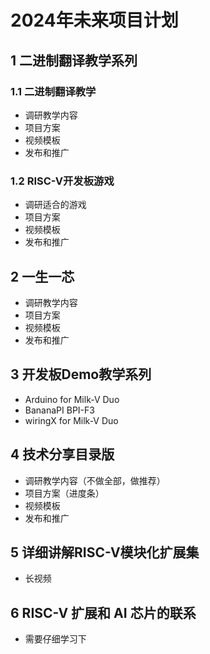 # 2024年未来项目计划


## 1 二进制翻译教学系列

### 1.1 二进制翻译教学

- 调研教学内容
- 项目方案
- 视频模板
- 发布和推广

### 1.2 RISC-V开发板游戏

- 调研适合的游戏
- 项目方案
- 视频模板
- 发布和推广

## 2 一生一芯

- 调研教学内容
- 项目方案
- 视频模板
- 发布和推广

## 3 开发板Demo教学系列

- Arduino for Milk-V Duo
- BananaPI BPI-F3
- wiringX for Milk-V Duo
## 4 技术分享目录版

- 调研教学内容（不做全部，做推荐）
- 项目方案（进度条）
- 视频模板
- 发布和推广

## 5 详细讲解RISC-V模块化扩展集

- 长视频

## 6 RISC-V 扩展和 AI 芯片的联系

- 需要仔细学习下
